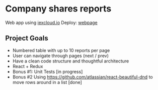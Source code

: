 # Company shares reports
Web app using  [iexcloud.io](https://iexcloud.io/)
Deploy: [webpage](https://company-shares-peach.vercel.app/)

## Project Goals
- Numbered table with up to 10 reports per page
- User can navigate through pages (next / prev)
- Have a clean code structure and thoughtful architecture
- React + Redux
- Bonus #1: Unit Tests [in progress]
- Bonus #2 Using https://github.com/atlassian/react-beautiful-dnd to move rows around in a list [done]

